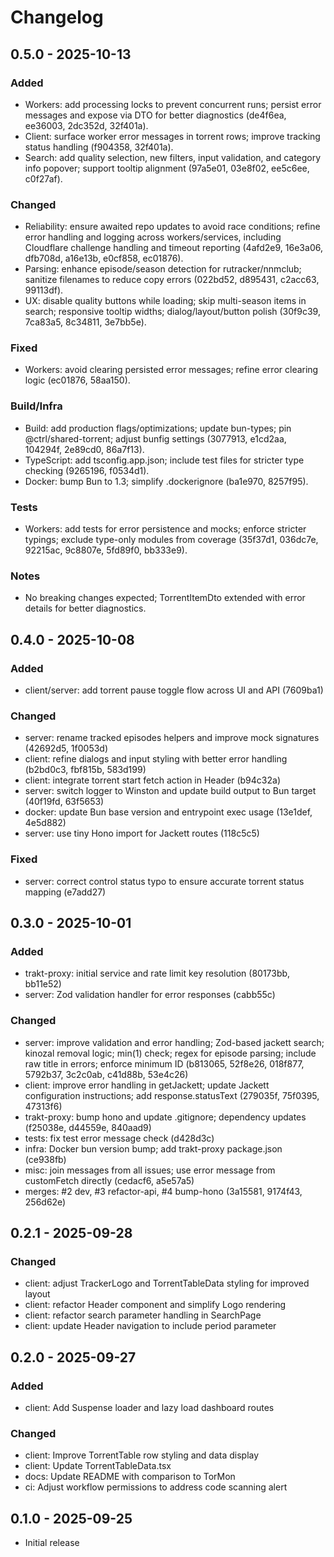 # Changelog

## 0.5.0 - 2025-10-13

### Added
- Workers: add processing locks to prevent concurrent runs; persist error messages and expose via DTO for better diagnostics (de4f6ea, ee36003, 2dc352d, 32f401a).
- Client: surface worker error messages in torrent rows; improve tracking status handling (f904358, 32f401a).
- Search: add quality selection, new filters, input validation, and category info popover; support tooltip alignment (97a5e01, 03e8f02, ee5c6ee, c0f27af).

### Changed
- Reliability: ensure awaited repo updates to avoid race conditions; refine error handling and logging across workers/services, including Cloudflare challenge handling and timeout reporting (4afd2e9, 16e3a06, dfb708d, a16e13b, e0cf858, ec01876).
- Parsing: enhance episode/season detection for rutracker/nnmclub; sanitize filenames to reduce copy errors (022bd52, d895431, c2acc63, 99113df).
- UX: disable quality buttons while loading; skip multi-season items in search; responsive tooltip widths; dialog/layout/button polish (30f9c39, 7ca83a5, 8c34811, 3e7bb5e).

### Fixed
- Workers: avoid clearing persisted error messages; refine error clearing logic (ec01876, 58aa150).

### Build/Infra
- Build: add production flags/optimizations; update bun-types; pin @ctrl/shared-torrent; adjust bunfig settings (3077913, e1cd2aa, 104294f, 2e89cd0, 86a7f13).
- TypeScript: add tsconfig.app.json; include test files for stricter type checking (9265196, f0534d1).
- Docker: bump Bun to 1.3; simplify .dockerignore (ba1e970, 8257f95).

### Tests
- Workers: add tests for error persistence and mocks; enforce stricter typings; exclude type-only modules from coverage (35f37d1, 036dc7e, 92215ac, 9c8807e, 5fd89f0, bb333e9).

### Notes
- No breaking changes expected; TorrentItemDto extended with error details for better diagnostics.

## 0.4.0 - 2025-10-08

### Added
- client/server: add torrent pause toggle flow across UI and API (7609ba1)

### Changed
- server: rename tracked episodes helpers and improve mock signatures (42692d5, 1f0053d)
- client: refine dialogs and input styling with better error handling (b2bd0c3, fbf815b, 583d199)
- client: integrate torrent start fetch action in Header (b94c32a)
- server: switch logger to Winston and update build output to Bun target (40f19fd, 63f5653)
- docker: update Bun base version and entrypoint exec usage (13e1def, 4e5d882)
- server: use tiny Hono import for Jackett routes (118c5c5)

### Fixed
- server: correct control status typo to ensure accurate torrent status mapping (e7add27)

## 0.3.0 - 2025-10-01

### Added
- trakt-proxy: initial service and rate limit key resolution (80173bb, bb11e52)
- server: Zod validation handler for error responses (cabb55c)

### Changed
- server: improve validation and error handling; Zod-based jackett search; kinozal removal logic; min(1) check; regex for episode parsing; include raw title in errors; enforce minimum ID (b813065, 52f8e26, 018f877, 5792b37, 3c2c0ab, c41d88b, 53e4c26)
- client: improve error handling in getJackett; update Jackett configuration instructions; add response.statusText (279035f, 75f0395, 47313f6)
- trakt-proxy: bump hono and update .gitignore; dependency updates (f25038e, d44559e, 840aad9)
- tests: fix test error message check (d428d3c)
- infra: Docker bun version bump; add trakt-proxy package.json (ce938fb)
- misc: join messages from all issues; use error message from customFetch directly (cedacf6, a5e57a5)
- merges: #2 dev, #3 refactor-api, #4 bump-hono (3a15581, 9174f43, 256d62e)

## 0.2.1 - 2025-09-28

### Changed
- client: adjust TrackerLogo and TorrentTableData styling for improved layout
- client: refactor Header component and simplify Logo rendering
- client: refactor search parameter handling in SearchPage
- client: update Header navigation to include period parameter

## 0.2.0 - 2025-09-27

### Added
- client: Add Suspense loader and lazy load dashboard routes

### Changed
- client: Improve TorrentTable row styling and data display
- client: Update TorrentTableData.tsx
- docs: Update README with comparison to TorMon
- ci: Adjust workflow permissions to address code scanning alert

## 0.1.0 - 2025-09-25
- Initial release
